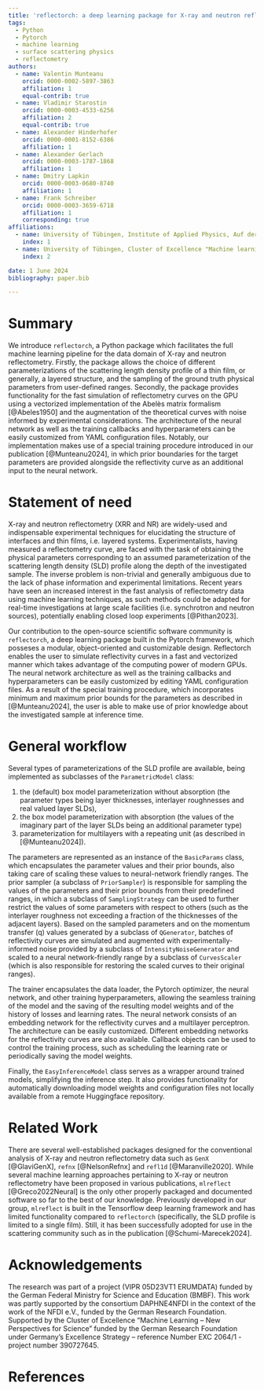```yaml
---
title: 'reflectorch: a deep learning package for X-ray and neutron reflectometry'
tags:
  - Python
  - Pytorch
  - machine learning
  - surface scattering physics
  - reflectometry
authors:
  - name: Valentin Munteanu
    orcid: 0000-0002-5897-3863
    affiliation: 1
    equal-contrib: true
  - name: Vladimir Starostin
    orcid: 0000-0003-4533-6256
    affiliation: 2
    equal-contrib: true
  - name: Alexander Hinderhofer
    orcid: 0000-0001-8152-6386
    affiliation: 1
  - name: Alexander Gerlach
    orcid: 0000-0003-1787-1868
    affiliation: 1
  - name: Dmitry Lapkin
    orcid: 0000-0003-0680-8740
    affiliation: 1
  - name: Frank Schreiber
    orcid: 0000-0003-3659-6718
    affiliation: 1
    corresponding: true
affiliations:
  - name: University of Tübingen, Institute of Applied Physics, Auf der Morgenstelle 10, 72076 Tübingen, Germany
    index: 1
  - name: University of Tübingen, Cluster of Excellence "Machine learning - new perspectives for science", Maria-von-Linden-Straße 6, 72076 Tübingen, Germany
    index: 2

date: 1 June 2024
bibliography: paper.bib

---
```


# Summary

We introduce `reflectorch`, a Python package which facilitates the full machine learning pipeline for the data domain of X-ray and neutron reflectometry. Firstly, the package allows the choice of different parameterizations of the scattering length density profile of a thin film, or generally, a layered structure, and the sampling of the ground truth physical parameters from user-defined ranges. Secondly, the package provides functionality for the fast simulation of reflectometry curves on the GPU using a vectorized implementation of the Abelès matrix formalism [@Abeles1950] and the augmentation of the theoretical curves with noise informed by experimental considerations. The architecture of the neural network as well as the training callbacks and hyperparameters can be easily customized from YAML configuration files. Notably, our implementation makes use of a special training procedure introduced in our publication [@Munteanu2024], in which prior boundaries for the target parameters are provided alongside the reflectivity curve as an additional input to the neural network.


# Statement of need

X-ray and neutron reflectometry (XRR and NR) are widely-used and indispensable experimental techniques for elucidating the structure of interfaces and thin films, i.e. layered systems. Experimentalists, having measured a reflectometry curve, are faced with the task of obtaining the physical parameters corresponding to an assumed parameterization of the scattering length density (SLD) profile along the depth of the investigated sample. The inverse problem is non-trivial and generally ambiguous due to the lack of phase information and experimental limitations. Recent years have seen an increased interest in the fast analysis of reflectometry data using machine learning techniques, as such methods could be adapted for real-time investigations at large scale facilities (i.e. synchrotron and neutron sources), potentially enabling closed loop experiments [@Pithan2023]. 

Our contribution to the open-source scientific software community is `reflectorch`, a deep learning package built in the Pytorch framework, which posseses a modular, object-oriented and customizable design. Reflectorch enables the user to simulate reflectivity curves in a fast and vectorized manner which takes advantage of the computing power of modern GPUs. The neural network architecture as well as the training callbacks and hyperparameters can be easily customized by editing YAML configuration files. As a result of the special training procedure, which incorporates minimum and maximum prior bounds for the parameters as described in [@Munteanu2024], the user is able to make use of prior knowledge about the investigated sample at inference time.  

# General workflow

Several types of parameterizations of the SLD profile are available, being implemented as subclasses of the `ParametricModel` class: 
1. the (default) box model parameterization without absorption (the parameter types being layer thicknesses, interlayer roughnesses and real valued layer SLDs), 
2. the box model parameterization with absorption (the values of the imaginary part of the layer SLDs being an additional parameter type) 
3. parameterization for multilayers with a repeating unit (as described in [@Munteanu2024]).

The parameters are represented as an instance of the `BasicParams` class, which encapsulates the parameter values and their prior bounds, also taking care of scaling these values to neural-network friendly ranges. The prior sampler (a subclass of `PriorSampler`) is responsible for sampling the values of the parameters and their prior bounds from their predefined ranges, in which a subclass of `SamplingStrategy` can be used to further restrict the values of some parameters with respect to others (such as the interlayer roughness not exceeding a fraction of the thicknesses of the adjacent layers). Based on the sampled parameters and on the momentum transfer (q) values generated by a subclass of `QGenerator`, batches of reflectivity curves are simulated and augmented with experimentally-informed noise provided by a subclass of `IntensityNoiseGenerator` and scaled to a neural network-friendly range by a subclass of `CurvesScaler` (which is also responsible for restoring the scaled curves to their original ranges). 

The trainer encapsulates the data loader, the Pytorch optimizer, the neural network, and other training hyperparameters, allowing the seamless training of the model and the saving of the resulting model weights and of the history of losses and learning rates. The neural network consists of an embedding network for the reflectivity curves and a multilayer perceptron. The architecture can be easily customized. Different embedding networks for the reflectivity curves are also available. Callback objects can be used to control the training process, such as scheduling the learning rate or periodically saving the model weights. 

Finally, the `EasyInferenceModel` class serves as a wrapper around trained models, simplifying the inference step. It also provides functionality for automatically downloading model weights and configuration files not locally available from a remote Huggingface repository.

# Related Work

There are several well-established packages designed for the conventional analysis of X-ray and neutron reflectometry data such as `GenX` [@GlaviGenX], `refnx` [@NelsonRefnx] and `refl1d` [@Maranville2020]. While several machine learning approaches pertaining to X-ray or neutron reflectometry have been proposed in various publications, `mlreflect` [@Greco2022Neural] is the only other properly packaged and documented software so far to the best of our knowledge. Previously developed in our group, `mlreflect` is built in the Tensorflow deep learning framework and has limited functionality compared to `reflectorch` (specifically, the SLD profile is limited to a single film). Still, it has been successfully adopted for use in the scattering community such as in the publication [@Schumi-Marecek2024]. 


# Acknowledgements

The research was part of a project (VIPR 05D23VT1 ERUMDATA) funded by the German Federal Ministry for Science and Education (BMBF). This work was partly supported by the consortium DAPHNE4NFDI in the context of the work of the NFDI e.V., funded by the German Research Foundation. Supported by the Cluster of Excellence “Machine Learning – New Perspectives for Science” funded by the German Research Foundation under Germany’s Excellence Strategy – reference Number EXC 2064/1 - project number 390727645.

# References


<!-- # Mathematics

Single dollars ($) are required for inline mathematics e.g. $f(x) = e^{\pi/x}$

Double dollars make self-standing equations:

$$\Theta(x) = \left\{\begin{array}{l}
0\textrm{ if } x < 0\cr
1\textrm{ else}
\end{array}\right.$$

You can also use plain \LaTeX for equations
\begin{equation}\label{eq:fourier}
\hat f(\omega) = \int_{-\infty}^{\infty} f(x) e^{i\omega x} dx
\end{equation}
and refer to \autoref{eq:fourier} from text.

# Citations

Citations to entries in paper.bib should be in
[rMarkdown](http://rmarkdown.rstudio.com/authoring_bibliographies_and_citations.html)
format.

If you want to cite a software repository URL (e.g. something on GitHub without a preferred
citation) then you can do it with the example BibTeX entry below for @fidgit.

For a quick reference, the following citation commands can be used:
- `@author:2001`  ->  "Author et al. (2001)"
- `[@author:2001]` -> "(Author et al., 2001)"
- `[@author1:2001; @author2:2001]` -> "(Author1 et al., 2001; Author2 et al., 2002)"

# Figures

Figures can be included like this:
![Caption for example figure.\label{fig:example}](figure.png)
and referenced from text using \autoref{fig:example}.

Figure sizes can be customized by adding an optional second parameter:
![Caption for example figure.](figure.png){ width=20% }' -->